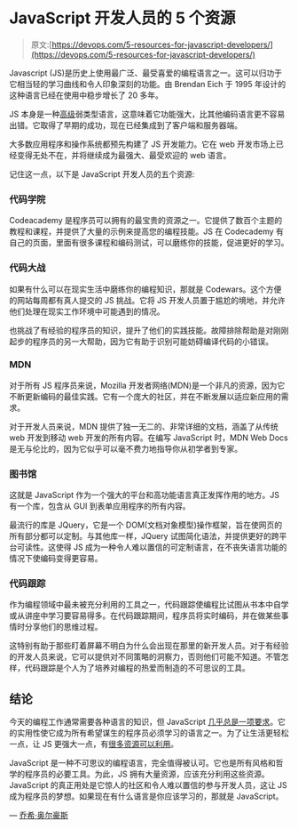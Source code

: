 # JavaScript 开发人员的 5 个资源

> 原文:[https://devops.com/5-resources-for-javascript-developers/](https://devops.com/5-resources-for-javascript-developers/)

Javascript (JS)是历史上使用最广泛、最受喜爱的编程语言之一。这可以归功于它相当轻的学习曲线和令人印象深刻的功能。由 Brendan Eich 于 1995 年设计的这种语言已经在使用中稳步增长了 20 多年。

JS 本身是一种[高级](https://www.webopedia.com/TERM/H/high_level_language.html)弱类型语言，这意味着它功能强大，比其他编码语言更不容易出错。它取得了早期的成功，现在已经集成到了客户端和服务器端。

大多数应用程序和操作系统都预先构建了 JS 开发能力。它在 web 开发市场上已经变得无处不在，并将继续成为最强大、最受欢迎的 web 语言。

记住这一点，以下是 JavaScript 开发人员的五个资源:

### **代码学院**

Codeacademy 是程序员可以拥有的最宝贵的资源之一。它提供了数百个主题的教程和课程，并提供了大量的示例来提高您的编程技能。JS 在 Codecademy 有自己的页面，里面有很多课程和编码测试，可以磨练你的技能，促进更好的学习。

### **代码大战**

如果有什么可以在现实生活中磨练你的编程知识，那就是 Codewars。这个方便的网站每周都有真人提交的 JS 挑战。它将 JS 开发人员置于尴尬的境地，并允许他们处理在现实工作环境中可能遇到的情况。

也挑战了有经验的程序员的知识，提升了他们的实践技能。故障排除帮助是对刚刚起步的程序员的另一大帮助，因为它有助于识别可能妨碍编译代码的小错误。

### **MDN**

对于所有 JS 程序员来说，Mozilla 开发者网络(MDN)是一个非凡的资源，因为它不断更新编码的最佳实践。它有一个庞大的社区，并在不断发展以适应新应用的需求。

对于开发人员来说，MDN 提供了独一无二的、非常详细的文档，涵盖了从传统 web 开发到移动 web 开发的所有内容。在编写 JavaScript 时，MDN Web Docs 是无与伦比的，因为它似乎可以毫不费力地指导你从初学者到专家。

### **图书馆**

这就是 JavaScript 作为一个强大的平台和高功能语言真正发挥作用的地方。JS 有一个库，包含从 GUI 到表单应用程序的所有内容。

最流行的库是 JQuery，它是一个 DOM(文档对象模型)操作框架，旨在使网页的所有部分都可以定制。与其他库一样，JQuery 试图简化语法，并提供更好的跨平台可读性。这使得 JS 成为一种令人难以置信的可定制语言，在不丧失语言功能的情况下使编码变得更容易。

### **代码跟踪**

作为编程领域中最未被充分利用的工具之一，代码跟踪使编程比试图从书本中自学或从讲座中学习要容易得多。在代码跟踪期间，程序员将实时编码，并在做某些事情时分享他们的思维过程。

这特别有助于那些盯着屏幕不明白为什么会出现在那里的新开发人员。对于有经验的开发人员来说，它可以提供对不同策略的洞察力，否则他们可能不知道。不管怎样，代码跟踪是个人为了培养对编程的热爱而制造的不可思议的工具。

## **结论**

今天的编程工作通常需要各种语言的知识，但 JavaScript [几乎总是一项要求](https://medium.com/@mindfiresolutions.usa/how-important-is-javascript-for-modern-web-developers-2854309b9f52)。它的实用性使它成为所有希望谋生的程序员必须学习的语言之一。为了让生活更轻松一点，让 JS 更强大一点，有[很多资源可以利用](https://cointia.com/post/1131)。

JavaScript 是一种不可思议的编程语言，完全值得被认可。它也是所有风格和哲学的程序员的必要工具。为此，JS 拥有大量资源，应该充分利用这些资源。JavaScript 的真正用处是它惊人的社区和令人难以置信的参与开发人员，这让 JS 成为程序员的梦想。如果现在有什么语言是你应该学习的，那就是 JavaScript。

— [乔希·奥尔豪斯](https://devops.com/author/josh-althauser/)